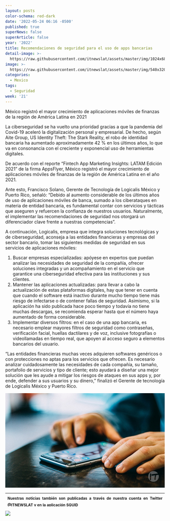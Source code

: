 ```yaml
---
layout: posts
color-schema: red-dark
date: '2022-05-24 06:16 -0500'
published: true
superNews: false
superArticle: false
year: '2022'
title: Recomendaciones de seguridad para el uso de apps bancarias
detail-image: >-
  https://raw.githubusercontent.com/itnewslat/assets/master/img/1024x680/App-movil-g.jpg
image: >-
  https://raw.githubusercontent.com/itnewslat/assets/master/img/540x320/App-movil-p.jpg
categories:
  - Mexico
tags:
  - Seguridad
week: '21'
---
```

México registró el mayor crecimiento de aplicaciones móviles de finanzas de la región de América Latina en 2021 

La ciberseguridad se ha vuelto una prioridad gracias a que la pandemia del Covid-19 aceleró la digitalización personal y empresarial. De hecho, según  Aite Group, US Identity Theft: The Stark Reality, el robo de identidad bancaria ha aumentado aproximadamente 42 % en los últimos años, lo que va en consonancia con el creciente y exponencial uso de herramientas digitales.

De acuerdo con el reporte “Fintech App Marketing Insights: LATAM Edición 2021” de la firma AppsFlyer, México registró el mayor crecimiento de aplicaciones móviles de finanzas de la región de América Latina en el año 2021. 

Ante esto, Francisco Solano, Gerente de Tecnología de Logicalis México y Puerto Rico, señaló: “Debido al aumento considerable de los últimos años de uso de aplicaciones móviles de banca, sumado a los ciberataques en materia de entidad bancaria, es fundamental contar con servicios y tácticas que aseguren y refuercen la confianza de nuestros usuarios. Naturalmente, el implementar las recomendaciones de seguridad nos otorgará un diferenciador clave frente a nuestras competencias”.

A continuación, Logicalis, empresa que integra soluciones tecnológicas y de ciberseguridad, aconseja a las entidades financieras y empresas del sector bancario, tomar las siguientes medidas de seguridad en sus servicios de aplicaciones móviles:

1.    Buscar empresas especializadas: apóyese en expertos que puedan analizar las necesidades de seguridad de la compañía, ofrecer soluciones integradas y un acompañamiento en el servicio que garantice una ciberseguridad efectiva para las instituciones y sus clientes. 
2.    Mantener las aplicaciones actualizadas: para llevar a cabo la actualización de estas plataformas digitales, hay que tener en cuenta que cuando el software está inactivo durante mucho tiempo tiene más riesgo de infectarse o de contener fallas de seguridad. Asimismo, si la aplicación ha sido publicada hace poco tiempo y todavía no tiene muchas descargas, se recomienda esperar hasta que el número haya aumentado de forma considerable.
3.    Implementar diversos filtros: en el caso de una app bancaria, es necesario emplear mayores filtros de seguridad como contraseñas, verificación facial, huellas dactilares y de voz, inclusive fotografías o videollamadas en tiempo real, que apoyen al acceso seguro a elementos bancarios del usuario. 
 
“Las entidades financieras muchas veces adquieren softwares genéricos o con protecciones no aptas para los servicios que ofrecen. Es necesario analizar cuidadosamente las necesidades de cada compañía, su tamaño, portafolio de servicios y tipo de cliente; esto ayudará a diseñar una mejor solución que les ayude a mitigar los riesgos de ataques en sus apps y, por ende, defender a sus usuarios y su dinero,” finalizó el Gerente de tecnología de Logicalis México y Puerto Rico.

![](https://raw.githubusercontent.com/itnewslat/assets/master/img/540x320/App-movil-p.jpg)

<table style="height: 42px;" width="569">
<tbody>
<tr>
<td style="text-align: justify;"><sub><strong>Nuestras noticias también son publicadas a través de nuestra cuenta en Twitter <a href="https://twitter.com/itnewslat?lang=es">@ITNEWSLAT</a> y en la aplicación <a href="https://squidapp.co/en/">SQUID</a></strong></sub></td>
</tr>
</tbody>
</table>

<img src="https://tracker.metricool.com/c3po.jpg?hash=56f88a41e39ab42c063cc51676587a04"/>